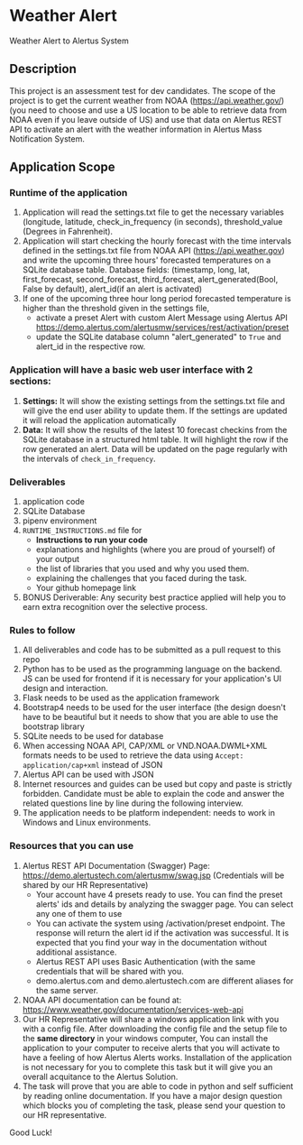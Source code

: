 # Weather Alert
Weather Alert to Alertus System

## Description
This project is an assessment test for dev candidates. The scope of the project is to get the current weather from NOAA (https://api.weather.gov/) (you need to choose and use a US location to be able to retrieve data from NOAA even if you leave outside of US) and use that data on Alertus REST API to activate an alert with the weather information in Alertus Mass Notification System.

## Application Scope
### Runtime of the application
1. Application will read the settings.txt file to get the necessary variables (longitude, latitude, check_in_frequency (in seconds), threshold_value (Degrees in Fahrenheit).
2. Application will start checking the hourly forecast with the time intervals defined in the settings.txt file from NOAA API (https://api.weather.gov) and write the upcoming three hours' forecasted temperatures on a SQLite database table. Database fields: (timestamp, long, lat, first_forecast, second_forecast, third_forecast, alert_generated(Bool, False by default), alert_id(if an alert is activated)
3. If one of the upcoming three hour long period forecasted temperature is higher than the threshold given in the settings file, 
    * activate a preset Alert with custom Alert Message using Alertus API https://demo.alertus.com/alertusmw/services/rest/activation/preset
    * update the SQLite database column "alert_generated" to `True` and alert_id in the respective row.

### Application will have a basic web user interface with 2 sections:
1. **Settings:** It will show the existing settings from the settings.txt file and will give the end user ability to update them. If the settings are updated it will reload the application automatically
2. **Data:** It will show the results of the latest 10 forecast checkins from the SQLite database in a structured html table. It will highlight the row if the row generated an alert. Data will be updated on the page regularly with the intervals of `check_in_frequency`.

### Deliverables
1. application code
2. SQLite Database
3. pipenv environment
4. `RUNTIME_INSTRUCTIONS.md` file for
    - __Instructions to run your code__
    - explanations and highlights (where you are proud of yourself) of your output
    - the list of libraries that you used and why you used them.
    - explaining the challenges that you faced during the task.
    - Your github homepage link
5. BONUS Deriverable: Any security best practice applied will help you to earn extra recognition over the selective process.

### Rules to follow
1. All deliverables and code has to be submitted as a pull request to this repo
2. Python has to be used as the programming language on the backend. JS can be used for frontend if it is necessary for your application's UI design and interaction.
3. Flask needs to be used as the application framework
4. Bootstrap4 needs to be used for the user interface (the design doesn't have to be beautiful but it needs to show that you are able to use the bootstrap library
5. SQLite needs to be used for database
6. When accessing NOAA API, CAP/XML or VND.NOAA.DWML+XML formats needs to be used to retrieve the data using `Accept: application/cap+xml` instead of JSON
7. Alertus API can be used with JSON
8. Internet resources and guides can be used but copy and paste is strictly forbidden. Candidate must be able to explain the code and answer the related questions line by line during the following interview.
9. The application needs to be platform independent: needs to work in Windows and Linux environments.

### Resources that you can use
1. Alertus REST API Documentation (Swagger) Page: https://demo.alertustech.com/alertusmw/swag.jsp (Credentials will be shared by our HR Representative)
    * Your account have 4 presets ready to use. You can find the preset alerts' ids and details by analyzing the swagger page. You can select any one of them to use
    * You can activate the system using /activation/preset endpoint. The response will return the alert id if the activation was successful. It is expected that you find your way in the documentation without additional assistance.
    * Alertus REST API uses Basic Authentication (with the same credentials that will be shared with you.
    * demo.alertus.com and demo.alertustech.com are different aliases for the same server.
2. NOAA API documentation can be found at: https://www.weather.gov/documentation/services-web-api
3. Our HR Representative will share a windows application link with you with a config file. After downloading the config file and the setup file to the __same directory__ in your windows computer, You can install the application to your computer to receive alerts that you will activate to have a feeling of how Alertus Alerts works. Installation of the application is not necessary for you to complete this task but it will give you an overall acquitance to the Alertus Solution.
4. The task will prove that you are able to code in python and self sufficient by reading online documentation. If you have a major design question which blocks you of completing the task, please send your question to our HR representative.

Good Luck!
